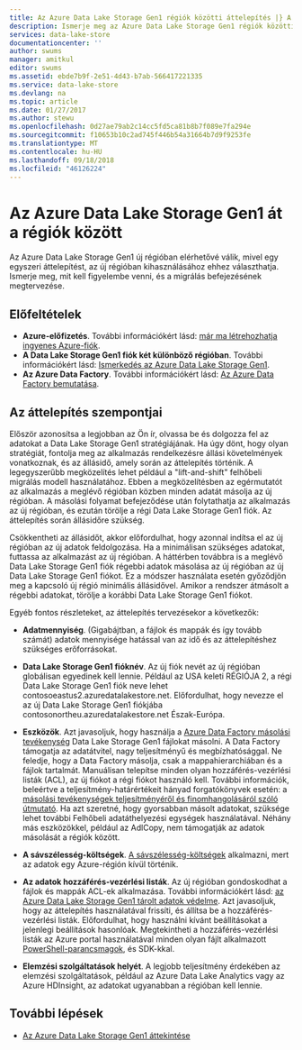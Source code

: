 ```yaml
---
title: Az Azure Data Lake Storage Gen1 régiók közötti áttelepítés |} A Microsoft Docs
description: Ismerje meg az Azure Data Lake Storage Gen1 régiók közötti áttelepítése.
services: data-lake-store
documentationcenter: ''
author: swums
manager: amitkul
editor: swums
ms.assetid: ebde7b9f-2e51-4d43-b7ab-566417221335
ms.service: data-lake-store
ms.devlang: na
ms.topic: article
ms.date: 01/27/2017
ms.author: stewu
ms.openlocfilehash: 0d27ae79ab2c14cc5fd5ca81b8b7f089e7fa294e
ms.sourcegitcommit: f10653b10c2ad745f446b54a31664b7d9f9253fe
ms.translationtype: MT
ms.contentlocale: hu-HU
ms.lasthandoff: 09/18/2018
ms.locfileid: "46126224"
---
```

# <a name="migrate-azure-data-lake-storage-gen1-across-regions"></a>Az Azure Data Lake Storage Gen1 át a régiók között

Az Azure Data Lake Storage Gen1 új régióban elérhetővé válik, mivel egy egyszeri áttelepítést, az új régióban kihasználásához ehhez választhatja. Ismerje meg, mit kell figyelembe venni, és a migrálás befejezésének megtervezése.

## <a name="prerequisites"></a>Előfeltételek

* **Azure-előfizetés**. További információkért lásd: [már ma létrehozhatja ingyenes Azure-fiók](https://azure.microsoft.com/pricing/free-trial/).
* **A Data Lake Storage Gen1 fiók két különböző régióban**. További információkért lásd: [Ismerkedés az Azure Data Lake Storage Gen1](data-lake-store-get-started-portal.md).
* **Az Azure Data Factory**. További információkért lásd: [Az Azure Data Factory bemutatása](../data-factory/introduction.md).


## <a name="migration-considerations"></a>Az áttelepítés szempontjai

Először azonosítsa a legjobban az Ön ír, olvassa be és dolgozza fel az adatokat a Data Lake Storage Gen1 stratégiájának. Ha úgy dönt, hogy olyan stratégiát, fontolja meg az alkalmazás rendelkezésre állási követelmények vonatkoznak, és az állásidő, amely során az áttelepítés történik. A legegyszerűbb megközelítés lehet például a "lift-and-shift" felhőbeli migrálás modell használatához. Ebben a megközelítésben az egérmutatót az alkalmazás a meglévő régióban közben minden adatát másolja az új régióban. A másolási folyamat befejeződése után folytathatja az alkalmazás az új régióban, és ezután törölje a régi Data Lake Storage Gen1 fiók. Az áttelepítés során állásidőre szükség.

Csökkentheti az állásidőt, akkor előfordulhat, hogy azonnal indítsa el az új régióban az új adatok feldolgozása. Ha a minimálisan szükséges adatokat, futtassa az alkalmazást az új régióban. A háttérben továbbra is a meglévő Data Lake Storage Gen1 fiók régebbi adatok másolása az új régióban az új Data Lake Storage Gen1 fiókot. Ez a módszer használata esetén győződjön meg a kapcsoló új régió minimális állásidővel. Amikor a rendszer átmásolt a régebbi adatokat, törölje a korábbi Data Lake Storage Gen1 fiókot.

Egyéb fontos részleteket, az áttelepítés tervezésekor a következők:

* **Adatmennyiség**. (Gigabájtban, a fájlok és mappák és így tovább számát) adatok mennyisége hatással van az idő és az áttelepítéshez szükséges erőforrásokat.

* **Data Lake Storage Gen1 fióknév**. Az új fiók nevét az új régióban globálisan egyedinek kell lennie. Például az USA keleti RÉGIÓJA 2, a régi Data Lake Storage Gen1 fiók neve lehet contosoeastus2.azuredatalakestore.net. Előfordulhat, hogy nevezze el az új Data Lake Storage Gen1 fiókjába contosonortheu.azuredatalakestore.net Észak-Európa.

* **Eszközök**. Azt javasoljuk, hogy használja a [Azure Data Factory másolási tevékenység](../data-factory/connector-azure-data-lake-store.md) Data Lake Storage Gen1 fájlokat másolni. A Data Factory támogatja az adatátvitel, nagy teljesítményű és megbízhatósággal. Ne feledje, hogy a Data Factory másolja, csak a mappahierarchiában és a fájlok tartalmát. Manuálisan telepítse minden olyan hozzáférés-vezérlési listák (ACL), az új fiókot a régi fiókot használó kell. További információk, beleértve a teljesítmény-határértékeit hányad forgatókönyvek esetén: a [másolási tevékenységek teljesítményéről és finomhangolásáról szóló útmutató](../data-factory/copy-activity-performance.md). Ha azt szeretné, hogy gyorsabban másolt adatokat, szüksége lehet további Felhőbeli adatáthelyezési egységek használatával. Néhány más eszközökkel, például az AdlCopy, nem támogatják az adatok másolását a régiók között.  

* **A sávszélesség-költségek**. [A sávszélesség-költségek](https://azure.microsoft.com/pricing/details/bandwidth/) alkalmazni, mert az adatok egy Azure-régión kívül történik.

* **Az adatok hozzáférés-vezérlési listák**. Az új régióban gondoskodhat a fájlok és mappák ACL-ek alkalmazása. További információkért lásd: [az Azure Data Lake Storage Gen1 tárolt adatok védelme](data-lake-store-secure-data.md). Azt javasoljuk, hogy az áttelepítés használatával frissíti, és állítsa be a hozzáférés-vezérlési listák. Előfordulhat, hogy használni kívánt beállításokat a jelenlegi beállítások hasonlóak. Megtekintheti a hozzáférés-vezérlési listák az Azure portal használatával minden olyan fájlt alkalmazott [PowerShell-parancsmagok](/powershell/module/azurerm.datalakestore/get-azurermdatalakestoreitempermission), és SDK-kkal.  

* **Elemzési szolgáltatások helyét**. A legjobb teljesítmény érdekében az elemzési szolgáltatások, például az Azure Data Lake Analytics vagy az Azure HDInsight, az adatokat ugyanabban a régióban kell lennie.  

## <a name="next-steps"></a>További lépések
* [Az Azure Data Lake Storage Gen1 áttekintése](data-lake-store-overview.md)
